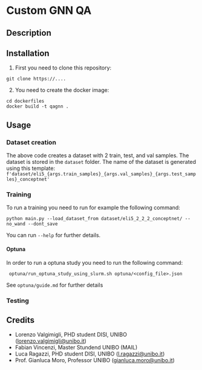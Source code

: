 # Custom GNN QA

## Description


## Installation

1. First you need to clone this repository:

```
git clone https://....

```


2. You need to create the docker image:

```
cd dockerfiles
docker build -t qagnn .
```



## Usage

### Dataset creation

The above code creates a dataset with 2 train, test, and val samples. The dataset is stored in the `dataset` folder.
The name of the dataset is generated using this template: `f'dataset/eli5_{args.train_samples}_{args.val_samples}_{args.test_samples}_conceptnet'`

### Training

To run a training you need to run for example the following command:

```
python main.py --load_dataset_from dataset/eli5_2_2_2_conceptnet/ --no_wand --dont_save
```

You can run `--help` for further details.


#### Optuna

In order to run a optuna study you need to run the following command:

```
 optuna/run_optuna_study_using_slurm.sh optuna/<config_file>.json

```

See `optuna/guide.md` for further details




### Testing


## Credits

* Lorenzo Valgimigli, PHD student DISI, UNIBO (lorenzo.valgimigli@unibo.it)
* Fabian Vincenzi, Master Stundend UNIBO (MAIL)
* Luca Ragazzi, PHD student DISI, UNIBO (l.ragazzi@unibo.it)
* Prof. Gianluca Moro, Professor UNIBO (gianluca.moro@unibo.it)